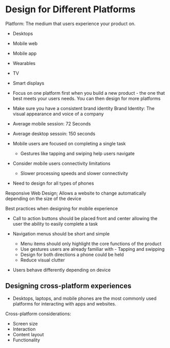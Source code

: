 # Design for Different Platforms

Platform: The medium that users experience your product on.

- Desktops
- Mobile web
- Mobile app
- Wearables
- TV
- Smart displays

- Focus on one platform first when you build a new product - the one that best meets your users needs. You can then design for more platforms
- Make sure you have a consistent brand identity
  Brand Identity: The visual appearance and voice of a company

- Average mobile session: 72 Seconds
- Average desktop sessoin: 150 seconds

- Mobile users are focused on completing a single task
    - Gestures like tapping and swiping help users navigate

- Consider mobile users connectivity limitations
  - Slower processing speeds and slower connectivity

- Need to design for all types of phones

Responsive Web Design; Allows a website to change automatically depending on the size of the device

Best practices when designing for mobile experience

- Call to action buttons should be placed front and center allowing the user the ability to easily complete a task
- Navigation menus should be short and simple

  - Menu items should only highlight the core functions of the product
  - Use gestures users are already familiar with - Tapping and swipping
  - Design for both directions a phone could be held
  - Reduce visual clutter

- Users behave differently depending on device

## Designing cross-platform experiences

- Desktops, laptops, and mobile phones are the most commonly used platforms for interacting with apps and websites.

Cross-platform considerations:

- Screen size
- Interaction
- Content layout
- Functionality
